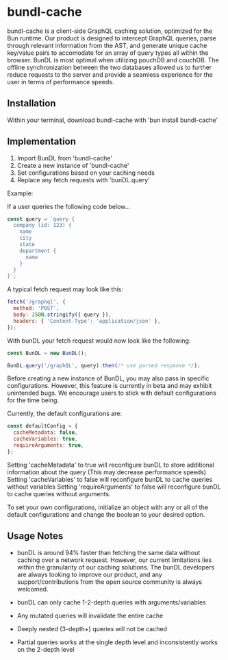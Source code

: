 # bundl-cache

bundl-cache is a client-side GraphQL caching solution, optimized for the Bun runtime. Our product is designed to intercept GraphQL queries, parse through relevant information from the AST, and generate unique cache key/value pairs to accomodate for an array of query types all within the browser. BunDL is most optimal when utilizing pouchDB and couchDB. The offline synchronization between the two databases allowed us to further reduce requests to the server and provide a seamless experience for the user in terms of performance speeds.

## Installation

Within your terminal, download bundl-cache with 'bun install bundl-cache'

## Implementation

1. Import BunDL from 'bundl-cache'
2. Create a new instance of 'bundl-cache'
3. Set configurations based on your caching needs
4. Replace any fetch requests with 'bunDL.query'

Example:

If a user queries the following code below...

```js
const query = `query {
  company (id: 123) {
    name
    city
    state
    department {
      name
    }
  }
}`;
```

A typical fetch request may look like this:

```js
fetch('/graphql', {
  method: 'POST',
  body: JSON.stringify({ query }),
  headers: { 'Content-Type': 'application/json' },
});
```

With bunDL your fetch request would now look like the following:

```js
const BunDL = new BunDL();

BunDL.query('/graphQL', query).then(/* use parsed response */);
```

Before creating a new instance of BunDL, you may also pass in specific configurations. However, this feature is currently in beta and may exhibit unintended bugs. We encourage users to stick with default configurations for the time being.

Currently, the default configurations are:

```js
const defaultConfig = {
  cacheMetadata: false,
  cacheVariables: true,
  requireArguments: true,
};
```

Setting 'cacheMetadata' to true will reconfigure bunDL to store additional information about the query (This may decrease performance speeds)
Setting 'cacheVariables' to false will reconfigure bunDL to cache queries without variables
Setting 'requireArguments' to false will reconfigure bunDL to cache queries without arguments.

To set your own configurations, initialize an object with any or all of the default configurations and change the boolean to your desired option.

## Usage Notes

- bunDL is around 94% faster than fetching the same data without caching over a network request. However, our current limitations lies within the granularity of our caching solutions. The bunDL developers are always looking to improve our product, and any support/contributions from the open source community is always welcomed.

- bunDL can only cache 1-2-depth queries with arguments/variables
- Any mutated queries will invalidate the entire cache
- Deeply nested (3-depth+) queries will not be cached
- Partial queries works at the single depth level and inconsistently works on the 2-depth level
